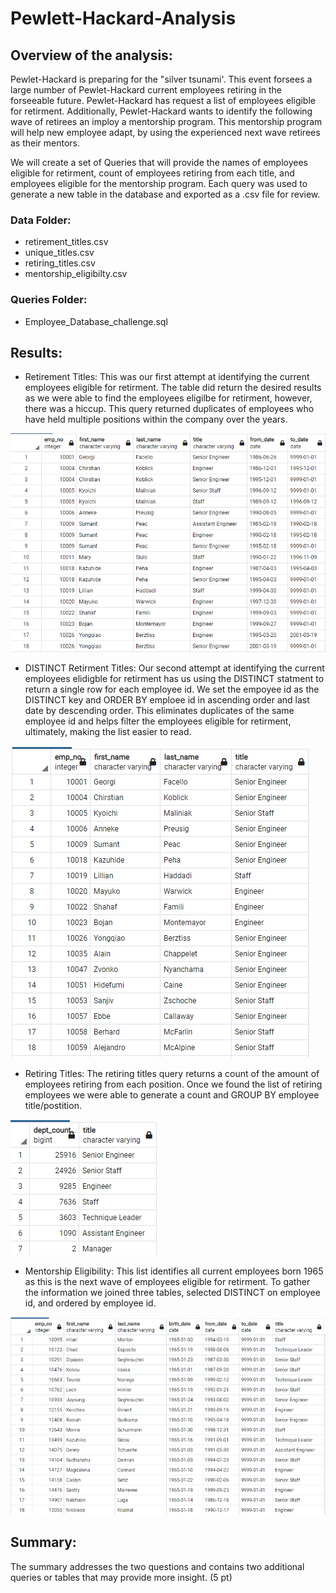 # Pewlett-Hackard-Analysis

## Overview of the analysis:

Pewlet-Hackard is preparing for the "silver tsunami'. This event forsees a large number of Pewlet-Hackard current employees retiring in the forseeable future. Pewlet-Hackard has request a list of employees eligible for retirment. Additionally, Pewlet-Hackard wants to identify the following wave  of retirees an imploy a mentorship program. This mentorship program will help new employee adapt, by using the experienced next wave retirees as their mentors.

We will create a set of Queries that will provide the names of employees eligible for retirment, count of employees retiring from each title, and employees eligible for the mentorship program. Each query was used to generate a new table in the database and exported as a .csv file for review.

### Data Folder:
- retirement_titles.csv
- unique_titles.csv
- retiring_titles.csv
- mentorship_eligibilty.csv

### Queries Folder:
- Employee_Database_challenge.sql

## Results:

- Retirement Titles: This was our first attempt at identifying the current employees eligible for retirment. The table did return the desired results as we were able to find the employees eligilbe for retirment, however, there was a hiccup. This query returned duplicates of employees who have held multiple positions within the company over the years.

![retirement_titles](https://github.com/JoseEspinosaTello/Pewlett-Hackard-Analysis/blob/main/Resources/retirement_titles.png)

- DISTINCT Retirment Titles: Our second attempt at identifying the current employees elidigble for retirment has us using the DISTINCT statment to return a single row for each employee id. We set the empoyee id as the DISTINCT key and ORDER BY emploee id in ascending order and last date by descending order. This eliminates duplicates of the same employee id and helps filter the employees eligible for retirment, ultimately, making the list easier to read.

![unique_titles](https://github.com/JoseEspinosaTello/Pewlett-Hackard-Analysis/blob/main/Resources/unique_titles.png)

- Retiring Titles: The retiring titles query returns a count of the amount of employees retiring from each position. Once we found the list of retiring employees we were able to generate a count and GROUP BY employee title/postition.

![retiring_titles](https://github.com/JoseEspinosaTello/Pewlett-Hackard-Analysis/blob/main/Resources/retiring_titles.png)

- Mentorship Eligibility: This list identifies all current employees born 1965 as this is the next wave of employees eligible for retirment. To gather the information we joined three tables, selected DISTINCT on employee id, and ordered by employee id.

![mentorship_eligibility](https://github.com/JoseEspinosaTello/Pewlett-Hackard-Analysis/blob/main/Resources/mentorship_eligibility.png)


## Summary:

The summary addresses the two questions and contains two additional queries or tables that may provide more insight. (5 pt)